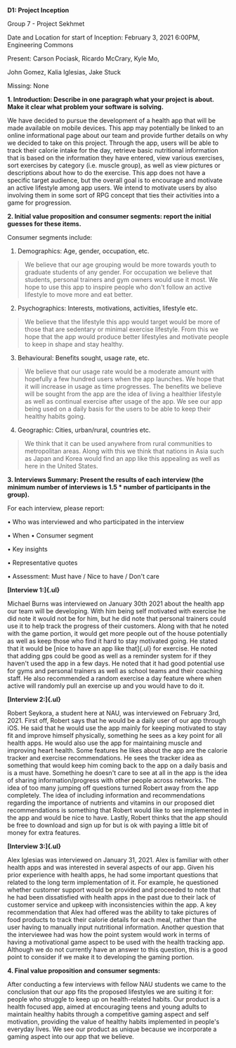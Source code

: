 **D1: Project Inception**

Group 7 - Project Sekhmet

Date and Location for start of Inception: February 3, 2021 6:00PM,
Engineering Commons

Present: Carson Pociask, Ricardo McCrary, Kyle Mo,

John Gomez, Kalia Iglesias, Jake Stuck

Missing: None

**1. Introduction: Describe in one paragraph what your project is about.
Make it clear what problem your software is solving.**

We have decided to pursue the development of a health app that will be
made available on mobile devices. This app may potentially be linked to
an online informational page about our team and provide further details
on why we decided to take on this project. Through the app, users will
be able to track their calorie intake for the day, retrieve basic
nutritional information that is based on the information they have
entered, view various exercises, sort exercises by category (i.e. muscle
group), as well as view pictures or descriptions about how to do the
exercise. This app does not have a specific target audience, but the
overall goal is to encourage and motivate an active lifestyle among app
users. We intend to motivate users by also involving them in some sort
of RPG concept that ties their activities into a game for progression.

**2. Initial value proposition and consumer segments: report the initial
guesses for these items.**

Consumer segments include:

1.  Demographics: Age, gender, occupation, etc.

> We believe that our age grouping would be more towards youth to
> graduate students of any gender. For occupation we believe that
> students, personal trainers and gym owners would use it most. We hope
> to use this app to inspire people who don't follow an active lifestyle
> to move more and eat better.

2.  Psychographics: Interests, motivations, activities, lifestyle etc.

> We believe that the lifestyle this app would target would be more of
> those that are sedentary or minimal exercise lifestyle. From this we
> hope that the app would produce better lifestyles and motivate people
> to keep in shape and stay healthy.

3.  Behavioural: Benefits sought, usage rate, etc.

> We believe that our usage rate would be a moderate amount with
> hopefully a few hundred users when the app launches. We hope that it
> will increase in usage as time progresses. The benefits we believe
> will be sought from the app are the idea of living a healthier
> lifestyle as well as continual exercise after usage of the app. We see
> our app being used on a daily basis for the users to be able to keep
> their healthy habits going.

4.  Geographic: Cities, urban/rural, countries etc.

> We think that it can be used anywhere from rural communities to
> metropolitan areas. Along with this we think that nations in Asia such
> as Japan and Korea would find an app like this appealing as well as
> here in the United States.

**3. Interviews Summary: Present the results of each interview (the
minimum number of interviews is 1.5 \* number of participants in the
group).**

For each interview, please report:

• Who was interviewed and who participated in the interview

• When • Consumer segment

• Key insights

• Representative quotes

• Assessment: Must have / Nice to have / Don't care

**[Interview 1:]{.ul}**

Michael Burns was interviewed on January 30th 2021 about the health app
our team will be developing. With him being self motivated with exercise
he did note it would not be for him, but he did note that personal
trainers could use it to help track the progress of their customers.
Along with that he noted with the game portion, it would get more people
out of the house potentially as well as keep those who find it hard to
stay motivated going. He stated that it would be [nice to have an app
like that]{.ul} for exercise. He noted that adding gps could be good as
well as a reminder system for if they haven\'t used the app in a few
days. He noted that it had good potential use for gyms and personal
trainers as well as school teams and their coaching staff. He also
recommended a random exercise a day feature where when active will
randomly pull an exercise up and you would have to do it.

**[Interview 2:]{.ul}**

Robert Seykora, a student here at NAU, was interviewed on February 3rd,
2021. First off, Robert says that he would be a daily user of our app
through iOS. He said that he would use the app mainly for keeping
motivated to stay fit and improve himself physically, something he sees
as a key point for all health apps. He would also use the app for
maintaining muscle and improving heart health. Some features he likes
about the app are the calorie tracker and exercise recommendations. He
sees the tracker idea as something that would keep him coming back to
the app on a daily basis and is a must have. Something he doesn't care
to see at all in the app is the idea of sharing information/progress
with other people across networks. The idea of too many jumping off
questions turned Robert away from the app completely. The idea of
including information and recommendations regarding the importance of
nutrients and vitamins in our proposed diet recommendations is something
that Robert would like to see implemented in the app and would be nice
to have. Lastly, Robert thinks that the app should be free to download
and sign up for but is ok with paying a little bit of money for extra
features.

**[Interview 3:]{.ul}**

Alex Iglesias was interviewed on January 31, 2021. Alex is familiar with
other health apps and was interested in several aspects of our app.
Given his prior experience with health apps, he had some important
questions that related to the long term implementation of it. For
example, he questioned whether customer support would be provided and
proceeded to note that he had been dissatisfied with health apps in the
past due to their lack of customer service and upkeep with
inconsistencies within the app. A key recommendation that Alex had
offered was the ability to take pictures of food products to track their
calorie details for each meal, rather than the user having to manually
input nutritional information. Another question that the interviewee had
was how the point system would work in terms of having a motivational
game aspect to be used with the health tracking app. Although we do not
currently have an answer to this question, this is a good point to
consider if we make it to developing the gaming portion.

**4. Final value proposition and consumer segments:**

After conducting a few interviews with fellow NAU students we came to
the conclusion that our app fits the proposed lifestyles we are suiting
it for: people who struggle to keep up on health-related habits. Our
product is a health focused app, aimed at encouraging teens and young
adults to maintain healthy habits through a competitive gaming aspect
and self motivation, providing the value of healthy habits implemented
in people's everyday lives. We see our product as unique because we
incorporate a gaming aspect into our app that we believe.
